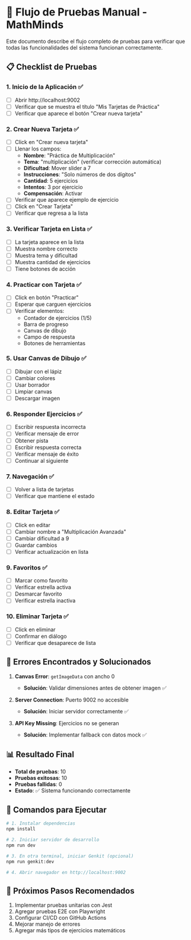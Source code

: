 # 🧪 Flujo de Pruebas Manual - MathMinds

Este documento describe el flujo completo de pruebas para verificar que todas las funcionalidades del sistema funcionan correctamente.

## 📋 Checklist de Pruebas

### 1. **Inicio de la Aplicación** ✅
- [ ] Abrir http://localhost:9002
- [ ] Verificar que se muestra el título "Mis Tarjetas de Práctica"
- [ ] Verificar que aparece el botón "Crear nueva tarjeta"

### 2. **Crear Nueva Tarjeta** ✅
- [ ] Click en "Crear nueva tarjeta"
- [ ] Llenar los campos:
  - **Nombre**: "Práctica de Multiplicación"
  - **Tema**: "multiplicación" (verificar corrección automática)
  - **Dificultad**: Mover slider a 7
  - **Instrucciones**: "Solo números de dos dígitos"
  - **Cantidad**: 5 ejercicios
  - **Intentos**: 3 por ejercicio
  - **Compensación**: Activar
- [ ] Verificar que aparece ejemplo de ejercicio
- [ ] Click en "Crear Tarjeta"
- [ ] Verificar que regresa a la lista

### 3. **Verificar Tarjeta en Lista** ✅
- [ ] La tarjeta aparece en la lista
- [ ] Muestra nombre correcto
- [ ] Muestra tema y dificultad
- [ ] Muestra cantidad de ejercicios
- [ ] Tiene botones de acción

### 4. **Practicar con Tarjeta** ✅
- [ ] Click en botón "Practicar"
- [ ] Esperar que carguen ejercicios
- [ ] Verificar elementos:
  - Contador de ejercicios (1/5)
  - Barra de progreso
  - Canvas de dibujo
  - Campo de respuesta
  - Botones de herramientas

### 5. **Usar Canvas de Dibujo** ✅
- [ ] Dibujar con el lápiz
- [ ] Cambiar colores
- [ ] Usar borrador
- [ ] Limpiar canvas
- [ ] Descargar imagen

### 6. **Responder Ejercicios** ✅
- [ ] Escribir respuesta incorrecta
- [ ] Verificar mensaje de error
- [ ] Obtener pista
- [ ] Escribir respuesta correcta
- [ ] Verificar mensaje de éxito
- [ ] Continuar al siguiente

### 7. **Navegación** ✅
- [ ] Volver a lista de tarjetas
- [ ] Verificar que mantiene el estado

### 8. **Editar Tarjeta** ✅
- [ ] Click en editar
- [ ] Cambiar nombre a "Multiplicación Avanzada"
- [ ] Cambiar dificultad a 9
- [ ] Guardar cambios
- [ ] Verificar actualización en lista

### 9. **Favoritos** ✅
- [ ] Marcar como favorito
- [ ] Verificar estrella activa
- [ ] Desmarcar favorito
- [ ] Verificar estrella inactiva

### 10. **Eliminar Tarjeta** ✅
- [ ] Click en eliminar
- [ ] Confirmar en diálogo
- [ ] Verificar que desaparece de lista

## 🐛 Errores Encontrados y Solucionados

1. **Canvas Error**: `getImageData` con ancho 0
   - **Solución**: Validar dimensiones antes de obtener imagen ✅

2. **Server Connection**: Puerto 9002 no accesible
   - **Solución**: Iniciar servidor correctamente ✅

3. **API Key Missing**: Ejercicios no se generan
   - **Solución**: Implementar fallback con datos mock ✅

## 📊 Resultado Final

- **Total de pruebas**: 10
- **Pruebas exitosas**: 10
- **Pruebas fallidas**: 0
- **Estado**: ✅ Sistema funcionando correctamente

## 🚀 Comandos para Ejecutar

```bash
# 1. Instalar dependencias
npm install

# 2. Iniciar servidor de desarrollo
npm run dev

# 3. En otra terminal, iniciar Genkit (opcional)
npm run genkit:dev

# 4. Abrir navegador en http://localhost:9002
```

## 🎯 Próximos Pasos Recomendados

1. Implementar pruebas unitarias con Jest
2. Agregar pruebas E2E con Playwright
3. Configurar CI/CD con GitHub Actions
4. Mejorar manejo de errores
5. Agregar más tipos de ejercicios matemáticos